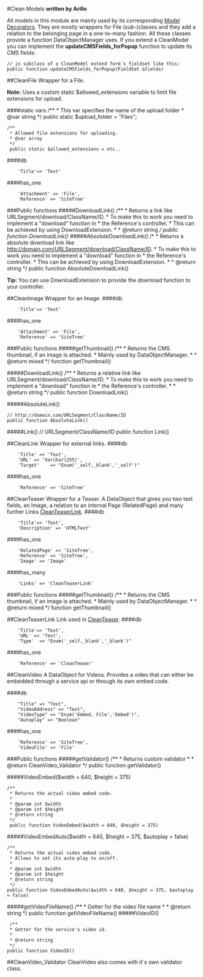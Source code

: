 #Clean Models
__written by Arillo__

All models in this module are mainly used by its corresponding [Model Decorators](Model_Decorators). They are mostly wrappers for File (sub-)classes and they add a relation to the belonging page in a one-to-many fashion. All these classes provide a function DataObjectManager uses. If you extend a CleanModel you can implement the **updateCMSFields_forPopup** function to update its CMS fields:

	// in subclass of a CleanModel extend form´s fieldset like this:
	public function updateCMSFields_forPopup(FieldSet &fields)



##CleanFile
Wrapper for a File.

__Note:__ Uses a custom static $allowed_extensions variable to limit file extensions for upload.

####static vars
	/**
	 * This var specifies the name of the upload folder
	 * @var string
	 */
	public static $upload_folder = "Files";

	/**
	 * Allowed file extensions for uploading.
	 * @var array
	 */
	 public static $allowed_extensions = etc..
####db

		'Title'=> 'Text'

####has_one

		'Attachment' => 'File',
		'Reference' => 'SiteTree'

###Public functions
#####DownloadLink()
	/**
	 * Returns a link like URLSegment/download/ClassName/ID.
	 * To make this to work you need to implement a "download" function in
	 * the Reference's controller.
	 * This can be achieved by using DownloadExtension.
	 * 
	 * @return string
	 */
	public function DownloadLink()
#####AbsoluteDownloadLink()
	/**
	 * Returns a absolute download link like http://domain.com/URLSegment/download/ClassName/ID.
	 * To make this to work you need to implement a "download" function in
	 * the Reference's controller.
	 * This can be achieved by using DownloadExtension.
	 * 
	 * @return string
	 */
	public function AbsoluteDownloadLink()

__Tip:__ You can use DownloadExtension to provide the download function to your controller.

##CleanImage
Wrapper for an Image.
####db

		'Title'=> 'Text'

####has_one

		'Attachment' => 'File',
		'Reference' => 'SiteTree'

###Public functions
#####getThumbnail()
	/**
	 * Returns the CMS thumbnail, if an image is attached.
	 * Mainly used by DataObjectManager.
	 *
	 * @return mixed
	 */
	function getThumbnail()


#####DownloadLink()
	/**
	 * Returns a relative link like URLSegment/download/ClassName/ID.
	 * To make this to work you need to implement a "download" function in
	 * the Reference's controller.
	 *
	 * @return string
	 */
	public function DownloadLink()

#####AbsoluteLink()

	// http://domain.com/URLSegment/ClassName/ID
	public function AbsoluteLink()

#####Link()
	// URLSegment/ClassName/ID
	public function Link()

##CleanLink
Wrapper for external links.
####db

		'Title' => 'Text',
		'URL' => 'Varchar(255)',
		'Target'	=> "Enum('_self,_blank','_self')"

####has_one

		'Reference' => 'SiteTree'

##CleanTeaser
Wrapper for a Teaser. A DataObject that gives you two text fields, an Image, a relation to an internal Page (RelatedPage) and many further Links [CleanTeaserLink](Clean_Models#cleanteaserlink).
####db

		'Title'=> 'Text',
		'Description' => 'HTMLText'

####has_one

		'RelatedPage' => 'SiteTree',
		'Reference' => 'SiteTree',
		'Image' => 'Image'

####has_many

		'Links' => 'CleanTeaserLink'

###Public functions
#####getThumbnail()
	/**
	 * Returns the CMS thumbnail, if an image is attached.
	 * Mainly used by DataObjectManager.
	 *
	 * @return mixed
	 */
	function getThumbnail()

##CleanTeaserLink
Link used in [CleanTeaser](Clean_Models#cleanteaser).
####db

		'Title'=> 'Text',
		'URL' => 'Text',
		'Type'	=> "Enum('_self,_blank','_blank')"

####has_one

		'Reference' => 'CleanTeaser'

##CleanVideo
A DataObject for Videos. Provides a video that can either be embedded through a service api or through its own embed code.

####db

		"Title" => "Text",
		"VideoAddress" => "Text",
		"VideoType" => "Enum('Embed, File','Embed')",
		"Autoplay" => "Boolean"

####has_one

		'Reference' => 'SiteTree',
		'VideoFile' => 'File'


###Public functions
#####getValidator()
	/**
	 * Returns custom validator
	 *
	 * @return CleanVideo_Validator
	 */
	public function getValidator()

#####VideoEmbed($width = 640, $height = 375)

	/**
	 * Returns the actual video embed code.
	 *
	 * @param int $width
	 * @param int $height
	 * @return string
	 */
	 public function VideoEmbed($width = 640, $height = 375)

#####VideoEmbedAuto($width = 640, $height = 375, $autoplay = false)

	/**
	 * Returns the actual video embed code.
	 * Allows to set its auto-play to on/off.
	 *
	 * @param int $width
	 * @param int $height
	 * @return string
	 */
	public function VideoEmbedAuto($width = 640, $height = 375, $autoplay = false)

#####getVideoFileName()
	/**
	 * Getter for the video file name
	 *
	 * @return string
	 */
	public function getVideoFileName()
#####VideoID()

	 /**
	 * Getter for the service's video id.
	 *
	 * @return string
	 */
	public function VideoID()
##CleanVideo_Validator
CleanVideo also comes with it´s own validator class.
